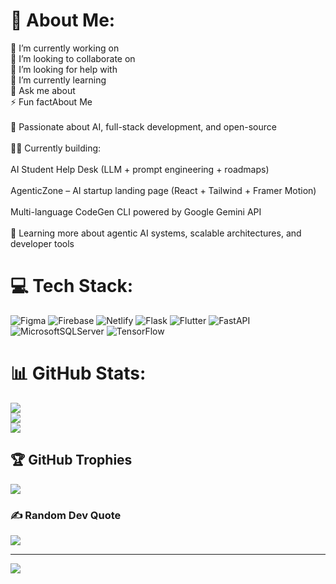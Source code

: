 # 💫 About Me:
🔭 I’m currently working on<br>👯 I’m looking to collaborate on<br>🤝 I’m looking for help with<br>🌱 I’m currently learning<br>💬 Ask me about<br>⚡ Fun factAbout Me<br><br>🚀 Passionate about AI, full-stack development, and open-source<br><br>🧑‍💻 Currently building:<br><br>AI Student Help Desk (LLM + prompt engineering + roadmaps)<br><br>AgenticZone – AI startup landing page (React + Tailwind + Framer Motion)<br><br>Multi-language CodeGen CLI powered by Google Gemini API<br><br>🌱 Learning more about agentic AI systems, scalable architectures, and developer tools


# 💻 Tech Stack:
![Figma](https://img.shields.io/badge/figma-%23F24E1E.svg?style=for-the-badge&logo=figma&logoColor=white) ![Firebase](https://img.shields.io/badge/firebase-%23039BE5.svg?style=for-the-badge&logo=firebase) ![Netlify](https://img.shields.io/badge/netlify-%23000000.svg?style=for-the-badge&logo=netlify&logoColor=#00C7B7) ![Flask](https://img.shields.io/badge/flask-%23000.svg?style=for-the-badge&logo=flask&logoColor=white) ![Flutter](https://img.shields.io/badge/Flutter-%2302569B.svg?style=for-the-badge&logo=Flutter&logoColor=white) ![FastAPI](https://img.shields.io/badge/FastAPI-005571?style=for-the-badge&logo=fastapi) ![MicrosoftSQLServer](https://img.shields.io/badge/Microsoft%20SQL%20Server-CC2927?style=for-the-badge&logo=microsoft%20sql%20server&logoColor=white) ![TensorFlow](https://img.shields.io/badge/TensorFlow-%23FF6F00.svg?style=for-the-badge&logo=TensorFlow&logoColor=white)
# 📊 GitHub Stats:
![](https://github-readme-stats.vercel.app/api?username=ayushahire565&theme=dark&hide_border=false&include_all_commits=true&count_private=true)<br/>
![](https://nirzak-streak-stats.vercel.app/?user=ayushahire565&theme=dark&hide_border=false)<br/>
![](https://github-readme-stats.vercel.app/api/top-langs/?username=ayushahire565&theme=dark&hide_border=false&include_all_commits=true&count_private=true&layout=compact)

## 🏆 GitHub Trophies
![](https://github-profile-trophy.vercel.app/?username=ayushahire565&theme=radical&no-frame=false&no-bg=true&margin-w=4)

### ✍️ Random Dev Quote
![](https://quotes-github-readme.vercel.app/api?type=horizontal&theme=radical)

---
[![](https://visitcount.itsvg.in/api?id=ayushahire565&icon=0&color=0)](https://visitcount.itsvg.in)

<!-- Proudly created with GPRM ( https://gprm.itsvg.in ) -->
